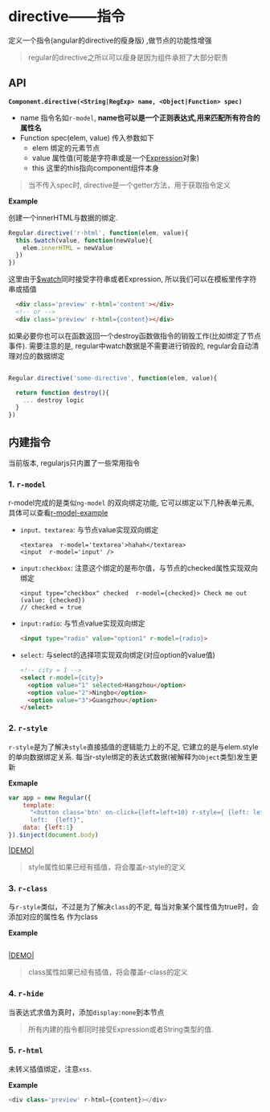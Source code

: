 # directive——指令

定义一个指令(angular的directive的瘦身版) ,做节点的功能性增强

> regular的directive之所以可以瘦身是因为组件承担了大部分职责

## API

__`Component.directive(<String|RegExp> name, <Object|Function> spec)`__

  - name 指令名如`r-model`, __name也可以是一个正则表达式,用来匹配所有符合的属性名__
  - Function spec(elem, value) 传入参数如下<br>
    - elem 绑定的元素节点
    - value 属性值(可能是字符串或是一个[Expression](../syntax/expression.md)对象)
    - this 这里的this指向component组件本身

> 当不传入spec时, directive是一个getter方法，用于获取指令定义

__Example__

创建一个innerHTML与数据的绑定.

```javascript
Regular.directive('r-html', function(elem, value){
  this.$watch(value, function(newValue){
    elem.innerHTML = newValue
  })
})
```

这里由于[$watch](../core/binding.md)同时接受字符串或者Expression, 所以我们可以在模板里传字符串或插值


```html
  <div class='preview' r-html='content'></div>
  <!-- or -->
  <div class='preview' r-html={content}></div>
```


如果必要你也可以在函数返回一个destroy函数做指令的销毁工作(比如绑定了节点事件). 需要注意的是, regular中watch数据是不需要进行销毁的, regular会自动清理对应的数据绑定


```javascript

Regular.directive('some-directive', function(elem, value){

  return function destroy(){
    ... destroy logic
  }
})

```




<a name="buildin"></a>
## 内建指令

当前版本, regularjs只内置了一些常用指令

### 1. `r-model` 

r-model完成的是类似`ng-model` 的双向绑定功能, 它可以绑定以下几种表单元素, 具体可以查看[r-model-example](http://jsfiddle.net/leeluolee/4y25j/)

* `input、textarea`: 与节点value实现双向绑定

  ```
  <textarea  r-model='textarea'>hahah</textarea>
  <input  r-model='input' />
  ```


* `input:checkbox`: 
  注意这个绑定的是布尔值，与节点的checked属性实现双向绑定

  ```
  <input type="checkbox" checked  r-model={checked}> Check me out (value: {checked})
  // checked = true
  ```


* `input:radio`:
  与节点value实现双向绑定

  ```html
  <input type="radio" value="option1" r-model={radio}>
  ```


* `select`: 
  与select的选择项实现双向绑定(对应option的value值)

  ```html
  <!-- city = 1 -->
  <select r-model={city}>
    <option value="1" selected>Hangzhou</option>
    <option value="2">Ningbo</option>
    <option value="3">Guangzhou</option>
  </select>

  ```


### 2. `r-style`

`r-style`是为了解决`style`直接插值的逻辑能力上的不足, 它建立的是与elem.style的单向数据绑定关系. 每当r-style绑定的表达式数据(被解释为`Object`类型)发生更新 

__Exmaple__

```javascript
var app = new Regular({
    template: 
      "<button class='btn' on-click={left=left+10} r-style={ {left: left+'px'} }>left+10</button>\
      left:  {left}",
    data: {left:1}
}).$inject(document.body)

```

[|DEMO|](http://jsfiddle.net/leeluolee/aaWQ7/)



> style属性如果已经有插值，将会覆盖r-style的定义

### 3. `r-class`

与`r-style`类似，不过是为了解决`class`的不足, 每当对象某个属性值为true时，会添加对应的属性名 作为class


__Example__

```javascript


```
[|DEMO|](http://jsfiddle.net/leeluolee/aaWQ7/)


> class属性如果已经有插值，将会覆盖r-class的定义

### 4. `r-hide`

当表达式求值为真时，添加`display:none`到本节点



> 所有内建的指令都同时接受Expression或者String类型的值.



### 5. `r-html`

未转义插值绑定，注意`xss`.

__Example__

```javascript
<div class='preview' r-html={content}></div>
```


